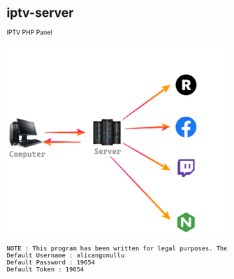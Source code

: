 # iptv-server
IPTV PHP Panel
<br>
<center><img src="algo.png"></center>
<pre>
NOTE : This program has been written for legal purposes. The author of this program is not responsible for illegal uses.
Default Username : alicangonullu
Default Password : 19654
Default Token : 19654
</pre>
